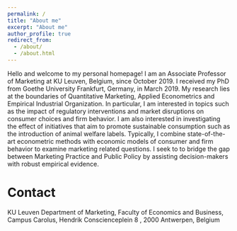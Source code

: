 ```yaml
---
permalink: /
title: "About me"
excerpt: "About me"
author_profile: true
redirect_from: 
  - /about/
  - /about.html
---
```


Hello and welcome to my personal homepage! I am an Associate Professor of Marketing at KU Leuven, Belgium, since October 2019. I received my PhD from Goethe University Frankfurt, Germany, in March 2019. My research lies at the boundaries of Quantitative Marketing, Applied Econometrics and Empirical Industrial Organization.  In particular, I am interested in topics such as the impact of regulatory interventions and market disruptions on consumer choices and firm behavior. I am also interested in investigating the effect of initiatives that aim to promote sustainable consumption such as the introduction of animal welfare labels. Typically, I combine state-of-the-art econometric methods with economic models of consumer and firm behavior to examine marketing related questions.  I seek to to bridge the gap between Marketing Practice and Public Policy by assisting decision-makers with robust empirical evidence.




Contact
======

KU Leuven
Department of Marketing, Faculty of Economics and Business,
Campus Carolus,
Hendrik Conscienceplein 8 ,
2000 Antwerpen,
Belgium


